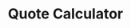 ---
weight: 2
title: "Quote Calculator"
platen:
  title_as_heading: true
  menu:
    flatten_section: true
---